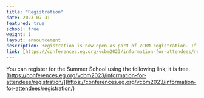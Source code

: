 ```yaml
---
title: "Registration"
date: 2023-07-31
featured: true
school: true
weight: 1
layout: announcement
description: Registration is now open as part of VCBM registration. If you do not wish to attend VCBM, you can register only for the summer school, which is free of charge. Either way, please ensure you indicate that you want to attend the summer school during the registration.
link: [https://conferences.eg.org/vcbm2023/information-for-attendees/registration/](https://conferences.eg.org/vcbm2023/information-for-attendees/registration/)
---
```


You can register for the Summer School using the following link; it is free.
[https://conferences.eg.org/vcbm2023/information-for-attendees/registration/](https://conferences.eg.org/vcbm2023/information-for-attendees/registration/)
